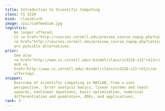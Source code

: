 ```yaml
---
title: Introduction to Scientific Computing
class: CS 3220
kind:  classblurb
image: /pic/cs07medium.jpg
logistics: 
    No longer offered;
    CS <a href="http://courses.cornell.edu/preview_course_nopop.php?catoid=12&coid=90927">4210</a> /
    <a href="http://courses.cornell.edu/preview_course_nopop.php?catoid=12&coid=90928">4220</a> 
    are possible alternatives.
prior:
    See also
    <a href="http://www.cs.cornell.edu/~bindel/class/cs3220-s12">S12</a>
    and <a
    href="http://www.cs.cornell.edu/~bindel/class/cs3220-s11">S11</a>
    offerings.
snippet:
    Overview of scientific computing in MATLAB, from a user
    perspective.  Error analysis basics, linear systems and least
    squares, nonlinear equations, basic optimization, numerical
    differentiation and quadrature, ODEs, and applications.
rank: 3
---
```

